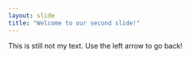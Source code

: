 ```yaml
---
layout: slide
title: "Welcome to our second slide!"
---
```

This is still not my text.
Use the left arrow to go back!